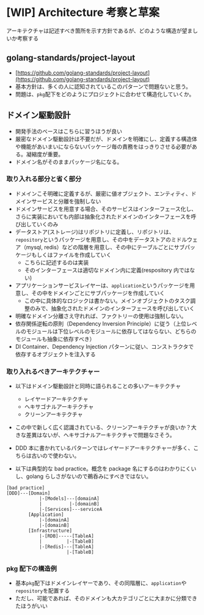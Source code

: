 # [WIP] Architecture 考察と草案

アーキテクチャは記述すべき箇所を示す方針であるが、どのような構造が望ましいか考察する

## golang-standards/project-layout

- [https://github.com/golang-standards/project-layout](https://github.com/golang-standards/project-layout)
- 基本方針は、多くの人に認知されているこのパターンで問題ないと思う。
- 問題は、`pkg`配下をどのようにプロジェクトに合わせて構造化していくか。

## ドメイン駆動設計

- 開発手法のベースはこちらに習うほうが良い
- 厳密なドメイン駆動設計は不要だが、ドメインを明確にし、定義する構造体や機能があいまいにならないパッケージ毎の責務をはっきりさせる必要がある。凝縮度が重要。
- ドメイン名がそのままパッケージ名になる。

### 取り入れる部分と省く部分

- ドメインこそ明確に定義するが、厳密に値オブジェクト、エンティティ、ドメインサービスと分離を強制しない
- ドメインサービスを用意する場合、そのサービスはインターフェース化し、さらに実装においても内部は抽象化されたドメインのインターフェースを呼び出していくのみ
- データストア(ストレージ)はリポジトリに定義し、リポジトリは、`repository`というパッケージを用意し、その中をデータストアのミドルウェア（mysql, redis）などの階層を用意し、その中にテーブルごとにサブパッケージもしくはファイルを作成していく
  - こちらに記述するのは実装
  - そのインターフェースは適切なドメイン内に定義(respository 内ではない)
- アプリケーションサービスレイヤーは、`application`というパッケージを用意し、その中をドメインごとにサブパッケージを作成していく
  - この中に具体的なロジックは書かない。メインオブジェクトのタスク調整のみで、抽象化されたドメインのインターフェースを呼び出していく
- 明確なドメイン分離さえ守れれば、ファクトリーの使用は強制しない。
- 依存関係逆転の原則（Dependency Inversion Principle）に従う（上位レベルのモジュールは下位レベルのモジュールに依存してはならない、どちらのモジュールも抽象に依存すべき）
- DI Container、Dependency Injection パターンに従い、コンストラクタで依存するオブジェクトを注入する

### 取り入れるべきアーキテクチャー

- 以下はドメイン駆動設計と同時に語られることの多いアーキテクチャ

  - レイヤードアーキテクチャ
  - ヘキサゴナルアーキテクチャ
  - クリーンアーキテクチャ

- この中で新しく広く認識されている、クリーンアーキテクチャが良いか？大きな差異はないが、ヘキサゴナルアーキテクチャで問題なさそう。
- DDD 本に書かれているパターンではレイヤードアーキテクチャーが多く、こちらは古いので使わない。
- 以下は典型的な bad practice。概念を package 名にするのはわかりにくいし、golang らしさがないので鵜呑みにすべきではない。

```
[bad practice]
[DDD]---[Domain]
            |-[Models]---[domainA]
            |          |-[domainB]
            |-[Services]---serviceA
        [Application]
            |-[domainA]
            |-[domainB]
        [Infrastructure]
            |-[RDB]-----[TableA]
            |         |-[TableB]
            |-[Redis]---[TableA]
                      |-[TableB]
```

### pkg 配下の構造例

- 基本`pkg`配下はドメインレイヤーであり、その同階層に、`application`や`repository`を配置する
- ただし、可能であれば、そのドメインも大カテゴリごとに大まかに分類できたほうがいい
